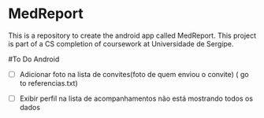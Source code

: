 ﻿# MedReport
This is a repository to create the android app called MedReport. This project is part of a CS completion of coursework at Universidade de Sergipe.


#To Do Android
- [ ] Adicionar foto na lista de convites(foto de quem enviou o convite) ( go to referencias.txt)
- [ ] Exibir perfil na lista de acompanhamentos não está mostrando todos os dados


